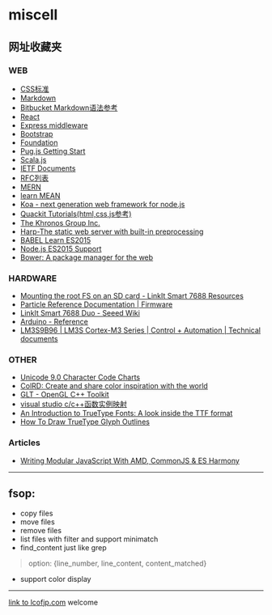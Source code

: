 # miscell

## 网址收藏夹
### WEB
* [CSS标准](https://www.w3.org/TR/) 
* [Markdown](http://daringfireball.net/projects/markdown/)
* [Bitbucket Markdown语法参考](https://bitbucket.org/tutorials/markdowndemo) 
* [React](https://facebook.github.io/react/)  
* [Express middleware](https://expressjs.com/en/resources/middleware) 
* [Bootstrap ](http://getbootstrap.com/) 
* [Foundation](http://foundation.zurb.com/)
* [Pug.js Getting Start](https://pugjs.org/api/getting-started.html) 
* [Scala.js](http://www.scala-js.org/)
* [IETF Documents](https://tools.ietf.org/html/)
* [RFC列表](https://tools.ietf.org/rfc/index)
* [MERN](http://mern.io/)
* [learn MEAN](http://learn.mean.io/)
* [Koa - next generation web framework for node.js](http://koajs.com/)
* [Quackit Tutorials(html,css,js参考)](http://www.quackit.com/)
* [The Khronos Group Inc.](https://www.khronos.org)
* [Harp-The static web server with built-in preprocessing](https://harpjs.com/)
* [BABEL Learn ES2015](https://babeljs.io/learn-es2015/)
* [Node.js ES2015 Support](http://node.green/)
* [Bower: A package manager for the web](https://bower.io/)


### HARDWARE
* [Mounting the root FS on an SD card - LinkIt Smart 7688 Resources](https://docs.labs.mediatek.com/resource/linkit-smart-7688/zh_cn/tutorials/file-storage/mounting-the-root-fs-on-an-sd-card)
* [Particle Reference Documentation | Firmware](https://docs.particle.io/reference/firmware/photon/#time)
* [LinkIt Smart 7688 Duo - Seeed Wiki](http://wiki.seeed.cc/LinkIt_Smart_7688_Duo/#installing-developed-board-support-package)
* [Arduino - Reference](https://www.arduino.cc/en/Reference/HomePage)
* [LM3S9B96 | LM3S Cortex-M3 Series | Control + Automation | Technical documents](http://www.ti.com/product/LM3S9B96/technicaldocuments)

### OTHER
* [Unicode 9.0 Character Code Charts](http://www.unicode.org/charts/)
* [ColRD: Create and share color inspiration with the world](http://colrd.com/)
* [GLT - OpenGL C++ Toolkit](http://www.nigels.com/glt/)
* [visual studio c/c++函数实例映射](https://msdn.microsoft.com/library/tsbaswba(v=vs.110).aspx)
* [An Introduction to TrueType Fonts: A look inside the TTF format](http://scripts.sil.org/cms/scripts/page.php?site_id=nrsi&id=iws-chapter08)
* [How To Draw TrueType Glyph Outlines](https://support.microsoft.com/en-us/help/243285/how-to-draw-truetype-glyph-outlines)

### Articles
* [Writing Modular JavaScript With AMD, CommonJS & ES Harmony](https://addyosmani.com/writing-modular-js/)

---

## fsop:  
* copy files  
* move files  
* remove files  
* list files with filter and support minimatch  
* find_content just like grep  
> option: {line_number, line_content, content_matched}  
* support color display  

-----
[link to lcofjp.com](http://lcofjp.com "lcofjp.com") welcome
